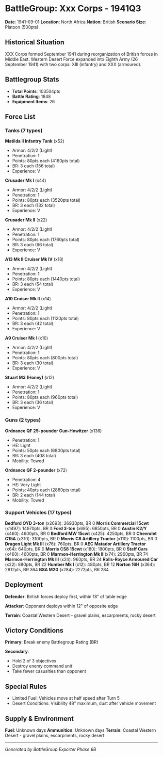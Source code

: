 # BattleGroup: Xxx Corps - 1941Q3

**Date**: 1941-09-01
**Location**: North Africa
**Nation**: British
**Scenario Size**: Platoon (500pts)

## Historical Situation

XXX Corps formed September 1941 during reorganization of British forces in Middle East. Western Desert Force expanded into Eighth Army (26 September 1941) with two corps: XIII (infantry) and XXX (armoured).

## Battlegroup Stats

- **Total Points**: 103504pts
- **Battle Rating**: 1848
- **Equipment Items**: 26

## Force List

### Tanks (7 types)

**Matilda II Infantry Tank** (x52)
- Armor: 4/2/2 (Light)
- Penetration: 1
- Points: 80pts each (4160pts total)
- BR: 3 each (156 total)
- Experience: V

**Crusader Mk I** (x44)
- Armor: 4/2/2 (Light)
- Penetration: 1
- Points: 80pts each (3520pts total)
- BR: 3 each (132 total)
- Experience: V

**Crusader Mk II** (x22)
- Armor: 4/2/2 (Light)
- Penetration: 1
- Points: 80pts each (1760pts total)
- BR: 3 each (66 total)
- Experience: V

**A13 Mk II Cruiser Mk IV** (x18)
- Armor: 4/2/2 (Light)
- Penetration: 1
- Points: 80pts each (1440pts total)
- BR: 3 each (54 total)
- Experience: V

**A10 Cruiser Mk II** (x14)
- Armor: 4/2/2 (Light)
- Penetration: 1
- Points: 80pts each (1120pts total)
- BR: 3 each (42 total)
- Experience: V

**A9 Cruiser Mk I** (x10)
- Armor: 4/2/2 (Light)
- Penetration: 1
- Points: 80pts each (800pts total)
- BR: 3 each (30 total)
- Experience: V

**Stuart M3 (Honey)** (x12)
- Armor: 4/2/2 (Light)
- Penetration: 1
- Points: 80pts each (960pts total)
- BR: 3 each (36 total)
- Experience: V

### Guns (2 types)

**Ordnance QF 25-pounder Gun-Howitzer** (x136)
- Penetration: 1
- HE: Light
- Points: 50pts each (6800pts total)
- BR: 3 each (408 total)
- Mobility: Towed

**Ordnance QF 2-pounder** (x72)
- Penetration: 4
- HE: Very Light
- Points: 40pts each (2880pts total)
- BR: 2 each (144 total)
- Mobility: Towed

### Support Vehicles (17 types)

**Bedford OYD 3-ton** (x2693): 26930pts, BR 0
**Morris Commercial 15cwt** (x1497): 14970pts, BR 0
**Ford 3-ton** (x685): 6850pts, BR 0
**Austin K2/Y** (x460): 4600pts, BR 0
**Bedford MW 15cwt** (x425): 4250pts, BR 0
**Chevrolet C15A** (x310): 3100pts, BR 0
**Morris C8 Artillery Tractor** (x110): 1100pts, BR 0
**Dragon Light Mk III** (x76): 760pts, BR 0
**AEC Matador Artillery Tractor** (x64): 640pts, BR 0
**Morris CS8 15cwt** (x180): 1800pts, BR 0
**Staff Cars** (x460): 4600pts, BR 0
**Marmon-Herrington Mk II** (x74): 2960pts, BR 74
**Marmon-Herrington Mk III** (x24): 960pts, BR 24
**Rolls-Royce Armoured Car** (x22): 880pts, BR 22
**Humber Mk I** (x12): 480pts, BR 12
**Norton 16H** (x364): 2912pts, BR 364
**BSA M20** (x284): 2272pts, BR 284

## Deployment

**Defender**: British forces deploy first, within 18" of table edge

**Attacker**: Opponent deploys within 12" of opposite edge

**Terrain**: Coastal Western Desert - gravel plains, escarpments, rocky desert

## Victory Conditions

**Primary**: Break enemy Battlegroup Rating (BR)

**Secondary**:
- Hold 2 of 3 objectives
- Destroy enemy command unit
- Take fewer casualties than opponent

## Special Rules

- Limited Fuel: Vehicles move at half speed after Turn 5
- Desert Conditions: Visibility 48" maximum, dust after vehicle movement

## Supply & Environment

**Fuel**: Unknown days
**Ammunition**: Unknown days
**Terrain**: Coastal Western Desert - gravel plains, escarpments, rocky desert

---

*Generated by BattleGroup Exporter Phase 9B*
